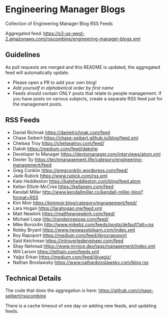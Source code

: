 # Engineering Manager Blogs

Collection of Engineering Manager Blog RSS Feeds

Aggregated feed: https://s3-us-west-2.amazonaws.com/rsscombine/engineering-manager-blogs.xml

## Guidelines

As pull requests are merged and this README is updated, the aggregated feed will automatically update.

- Please open a PR to add your own blog!
- *Add yourself in alphabetical order by first name*
- Feeds should contain ONLY posts that relate to people management. If you have posts on various subjects, create a separate RSS feed just for the management posts.

## RSS Feeds

- Daniel Richnak https://danielrichnak.com/feed
- Chase Seibert https://chase-seibert.github.io/blog/feed.xml
- Chelsea Troy https://chelseatroy.com/feed/
- Daksh https://medium.com/feed/dakshp
- Developer to Manager https://devtomanager.com/interviews/atom.xml
- Dexter Sy https://techmanagement.life/category/engineering-management/feed
- Greg Conklin https://gregconklin.wordpress.com/feed/
- Jade Rubick https://www.rubick.com/rss.xml
- Kate Heddleston https://kateheddleston.com/blog/feed.atom
- Kellan Elliott-McCrea https://kellanem.com/feed
- Kendall Miller http://www.kendallmiller.co/kendall-miller-blog?format=RSS
- Kim Moir https://kimmoir.blog/category/management/feed/
- Lara Hogan https://larahogan.me/feed.xml
- Matt Newkirk https://matthewnewkirk.com/feed/
- Michael Lopp http://randsinrepose.com/feed/
- Mike Borozdin http://www.mikebz.com/feeds/posts/default?alt=rss
- Robby Bryant https://www.twowaystolearn.com/index.xml
- Roy Rapoport https://medium.com/feed/@royrapoport
- Said Ketchman https://introvertedengineer.com/feed
- Shay Nehmad https://www.mrnice.dev/tags/management/index.xml
- Will Larson https://lethain.com/feeds.xml
- Yağız Erkan https://medium.com/feed/@yagiz/
- Nathan Broslawsky https://www.nathanbroslawsky.com/blog.rss

## Technical Details

The code that does the aggregation is here: https://github.com/chase-seibert/rsscombine

There is a cache timeout of one day on adding new feeds, and updating feeds.
